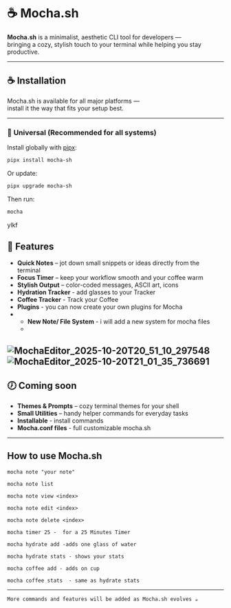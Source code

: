 # ☕ Mocha.sh

**Mocha.sh** is a minimalist, aesthetic CLI tool for developers —  
bringing a cozy, stylish touch to your terminal while helping you stay productive.  

---
## ☕ Installation

Mocha.sh is available for all major platforms —  
install it the way that fits your setup best.

---

### 🐍 **Universal (Recommended for all systems)**

Install globally with [pipx](https://pypa.github.io/pipx/):

```bash
pipx install mocha-sh
```
Or update:
```bash
pipx upgrade mocha-sh
```
Then run:
```bash 
mocha
```
ylkf
## 🌱 Features 

- **Quick Notes** – jot down small snippets or ideas directly from the terminal  
- **Focus Timer** – keep your workflow smooth and your coffee warm  
- **Stylish Output** – color-coded messages, ASCII art, icons  
- **Hydration Tracker** - add glasses to your Tracker
- **Coffee Tracker** - Track your Coffee
- **Plugins** - you can now create your own plugins for Mocha
- - **New Note/ File System** - i will add a new system for mocha files
  - 
![MochaEditor_2025-10-20T20_51_10_297548](https://github.com/user-attachments/assets/a6bc3a95-d832-484a-9fac-7c1cdbea5f61)
![MochaEditor_2025-10-20T21_01_35_736691](https://github.com/user-attachments/assets/61225954-b6fb-45e8-a739-1c6a78a266a2)
---

## 🕖 Coming soon

- **Themes & Prompts** – cozy terminal themes for your shell  
- **Small Utilities** – handy helper commands for everyday tasks  
- **Installable** - install commands
- **Mocha.conf files** - full customizable mocha.sh
---

## How to use Mocha.sh

    mocha note "your note"

    mocha note list

    mocha note view <index>

    mocha note edit <index>

    mocha note delete <index>

    mocha timer 25 -  for a 25 Minutes Timer

    mocha hydrate add -adds one glass of water

    mocha hydrate stats - shows your stats

    mocha coffee add - adds on cup

    mocha coffee stats  - same as hydrate stats

---


    More commands and features will be added as Mocha.sh evolves ☕
